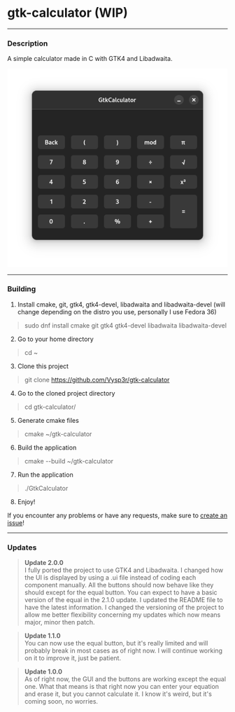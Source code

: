 # gtk-calculator (WIP)

- - - -

### Description

A simple calculator made in C with GTK4 and Libadwaita.

![Calculator](/calculator.png)

- - - -

### Building

1. Install cmake, git, gtk4, gtk4-devel, libadwaita and libadwaita-devel (will change depending on the distro you use,
   personally I use Fedora 36)

> sudo dnf install cmake git gtk4 gtk4-devel libadwaita libadwaita-devel

2. Go to your home directory

> cd ~

3. Clone this project

> git clone https://github.com/Vysp3r/gtk-calculator

4. Go to the cloned project directory

> cd gtk-calculator/

5. Generate cmake files

> cmake ~/gtk-calculator

6. Build the application

> cmake --build ~/gtk-calculator

7. Run the application

> ./GtkCalculator

8. Enjoy!

If you encounter any problems or have any requests, make sure
to [create an issue](https://github.com/Vysp3r/gtk-calculator/issues/new)!

- - - -

### Updates

> **Update 2.0.0**</br>
> I fully ported the project to use GTK4 and Libadwaita. I changed how the UI is displayed by using a .ui file instead
> of coding each component manually. All the buttons should now behave like they should except for the equal button.
> You can expect to have a basic version of the equal in the 2.1.0 update. I updated the README file to have the latest
> information. I changed the versioning of the project to allow me better flexibility concerning my updates which now
> means major, minor then patch.

> **Update 1.1.0**</br>
> You can now use the equal button, but it's really limited and will probably break in most cases as of right now. I
> will continue working on it to improve it, just be patient.

> **Update 1.0.0**</br>
> As of right now, the GUI and the buttons are working except the equal one. What that means is that right now you can
> enter your equation and erase it, but you cannot calculate it. I know it's weird, but it's coming soon, no worries.